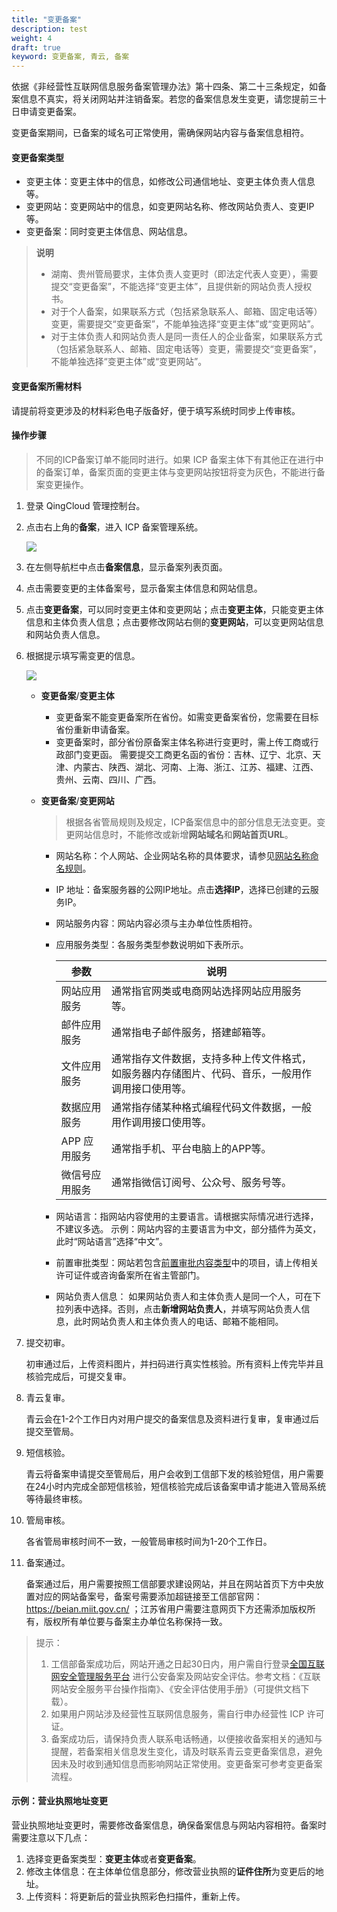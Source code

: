 ```yaml
---
title: "变更备案"
description: test
weight: 4
draft: true
keyword: 变更备案, 青云, 备案
---
```


依据《非经营性互联网信息服务备案管理办法》第十四条、第二十三条规定，如备案信息不真实，将关闭网站并注销备案。若您的备案信息发生变更，请您提前三十日申请变更备案。

变更备案期间，已备案的域名可正常使用，需确保网站内容与备案信息相符。

#### 变更备案类型

- 变更主体：变更主体中的信息，如修改公司通信地址、变更主体负责人信息等。
- 变更网站：变更网站中的信息，如变更网站名称、修改网站负责人、变更IP等。
- 变更备案：同时变更主体信息、网站信息。

> **说明**
>
> - 湖南、贵州管局要求，主体负责人变更时（即法定代表人变更），需要提交“变更备案”，不能选择“变更主体”，且提供新的网站负责人授权书。
> - 对于个人备案，如果联系方式（包括紧急联系人、邮箱、固定电话等）变更，需要提交“变更备案”，不能单独选择“变更主体”或“变更网站”。
> - 对于主体负责人和网站负责人是同一责任人的企业备案，如果联系方式（包括紧急联系人、邮箱、固定电话等）变更，需要提交“变更备案”，不能单独选择“变更主体”或“变更网站”。

#### 变更备案所需材料

请提前将变更涉及的材料彩色电子版备好，便于填写系统时同步上传审核。

#### 操作步骤
> 不同的ICP备案订单不能同时进行。如果 ICP 备案主体下有其他正在进行中的备案订单，备案页面的变更主体与变更网站按钮将变为灰色，不能进行备案变更操作。

1. 登录 QingCloud 管理控制台。

2. 点击右上角的**备案**，进入 ICP 备案管理系统。

   ![](../../_images/icp_management.png)
   
3. 在左侧导航栏中点击**备案信息**，显示备案列表页面。

4. 点击需要变更的主体备案号，显示备案主体信息和网站信息。

5. 点击**变更备案**，可以同时变更主体和变更网站；点击<b>变更主体</b>，只能变更主体信息和主体负责人信息；点击要修改网站右侧的<b>变更网站</b>，可以变更网站信息和网站负责人信息。

6. 根据提示填写需变更的信息。

    <img src="../../_images/change_filling_01.png" style="zoom:100%;" />

    - **变更备案**/**变更主体**

      - 变更备案不能变更备案所在省份。如需变更备案省份，您需要在目标省份重新申请备案。
      - 变更备案时，部分省份原备案主体名称进行变更时，需上传工商或行政部门变更函。
        需要提交工商更名函的省份：吉林、辽宁、北京、天津、内蒙古、陕西、湖北、河南、上海、浙江、江苏、福建、江西、贵州、云南、四川、广西。

    - **变更备案**/**变更网站**

      > 根据各省管局规则及规定，ICP备案信息中的部分信息无法变更。变更网站信息时，不能修改或新增**网站域名**和**网站首页URL**。

      * 网站名称：个人网站、企业网站名称的具体要求，请参见[网站名称命名规则](../../intro/limit/)。

      * IP 地址：备案服务器的公网IP地址。点击**选择IP**，选择已创建的云服务IP。

      * 网站服务内容：网站内容必须与主办单位性质相符。

      * 应用服务类型：各服务类型参数说明如下表所示。

        | 参数           | 说明                                                         |
        | -------------- | ------------------------------------------------------------ |
        | 网站应用服务   | 通常指官网类或电商网站选择网站应用服务等。                   |
        | 邮件应用服务   | 通常指电子邮件服务，搭建邮箱等。                             |
        | 文件应用服务   | 通常指存文件数据，支持多种上传文件格式，如服务器内存储图片、代码、音乐，一般用作调用接口使用等。 |
        | 数据应用服务   | 通常指存储某种格式编程代码文件数据，一般用作调用接口使用等。 |
        | APP 应用服务   | 通常指手机、平台电脑上的APP等。                              |
        | 微信号应用服务 | 通常指微信订阅号、公众号、服务号等。                         |

       * 网站语言：指网站内容使用的主要语言。请根据实际情况进行选择，不建议多选。
         示例：网站内容的主要语言为中文，部分插件为英文，此时“网站语言”选择“中文”。

       * 前置审批类型：网站若包含[前置审批内容类型](../../prepare/pre_approval/)中的项目，请上传相关许可证件或咨询备案所在省主管部门。

       * 网站负责人信息：
         如果网站负责人和主体负责人是同一个人，可在下拉列表中选择。否则，点击**新增网站负责人**，并填写网站负责人信息，此时网站负责人和主体负责人的电话、邮箱不能相同。

7. 提交初审。

   初审通过后，上传资料图片，并扫码进行真实性核验。所有资料上传完毕并且核验完成后，可提交复审。

8. 青云复审。

   青云会在1-2个工作日内对用户提交的备案信息及资料进行复审，复审通过后提交至管局。

9. 短信核验。

   青云将备案申请提交至管局后，用户会收到工信部下发的核验短信，用户需要在24小时内完成全部短信核验，短信核验完成后该备案申请才能进入管局系统等待最终审核。

10. 管局审核。

    各省管局审核时间不一致，一般管局审核时间为1-20个工作日。

11. 备案通过。

    备案通过后，用户需要按照工信部要求建设网站，并且在网站首页下方中央放置对应的网站备案号，备案号需要添加超链接至工信部官网：https://beian.miit.gov.cn/ ；江苏省用户需要注意网页下方还需添加版权所有，版权所有单位要与备案主办单位名称保持一致。


> 提示：  
> 1. 工信部备案成功后，网站开通之日起30日内，用户需自行登录[全国互联网安全管理服务平台](http://www.beian.gov.cn/portal/index.do) 进行公安备案及网站安全评估。参考文档：《互联网站安全服务平台操作指南》、《安全评估使用手册》（可提供文档下载）。  
> 2. 如果用户网站涉及经营性互联网信息服务，需自行申办经营性 ICP 许可证。  
> 3. 备案成功后，请保持负责人联系电话畅通，以便接收备案相关的通知与提醒，若备案相关信息发生变化，请及时联系青云变更备案信息，避免因未及时收到通知信息而影响网站正常使用。变更备案可参考变更备案流程。

#### 示例：营业执照地址变更

营业执照地址变更时，需要修改备案信息，确保备案信息与网站内容相符。备案时需要注意以下几点：

1. 选择变更备案类型：**变更主体**或者**变更备案**。
2. 修改主体信息：在主体单位信息部分，修改营业执照的**证件住所**为变更后的地址。
3. 上传资料：将更新后的营业执照彩色扫描件，重新上传。